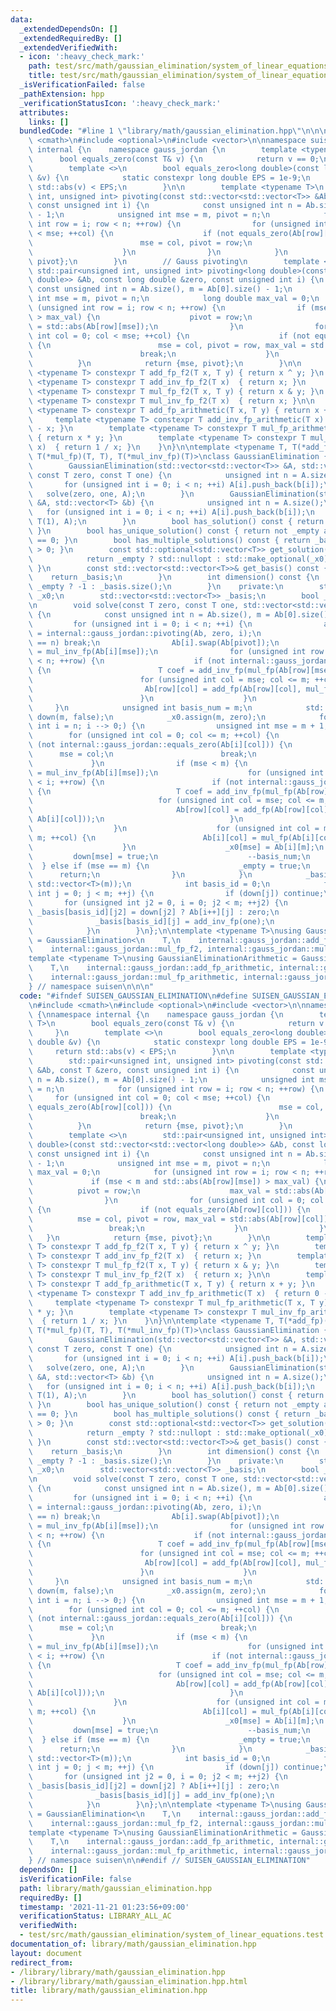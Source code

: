 ```yaml
---
data:
  _extendedDependsOn: []
  _extendedRequiredBy: []
  _extendedVerifiedWith:
  - icon: ':heavy_check_mark:'
    path: test/src/math/gaussian_elimination/system_of_linear_equations.test.cpp
    title: test/src/math/gaussian_elimination/system_of_linear_equations.test.cpp
  _isVerificationFailed: false
  _pathExtension: hpp
  _verificationStatusIcon: ':heavy_check_mark:'
  attributes:
    links: []
  bundledCode: "#line 1 \"library/math/gaussian_elimination.hpp\"\n\n\n\n#include\
    \ <cmath>\n#include <optional>\n#include <vector>\n\nnamespace suisen {\nnamespace\
    \ internal {\n    namespace gauss_jordan {\n        template <typename T>\n  \
    \      bool equals_zero(const T& v) {\n            return v == 0;\n        }\n\
    \        template <>\n        bool equals_zero<long double>(const long double\
    \ &v) {\n            static constexpr long double EPS = 1e-9;\n            return\
    \ std::abs(v) < EPS;\n        }\n\n        template <typename T>\n        std::pair<unsigned\
    \ int, unsigned int> pivoting(const std::vector<std::vector<T>> &Ab, const T &zero,\
    \ const unsigned int i) {\n            const unsigned int n = Ab.size(), m = Ab[0].size()\
    \ - 1;\n            unsigned int mse = m, pivot = n;\n            for (unsigned\
    \ int row = i; row < n; ++row) {\n                for (unsigned int col = 0; col\
    \ < mse; ++col) {\n                    if (not equals_zero(Ab[row][col])) {\n\
    \                        mse = col, pivot = row;\n                        break;\n\
    \                    }\n                }\n            }\n            return {mse,\
    \ pivot};\n        }\n        // Gauss pivoting\n        template <>\n       \
    \ std::pair<unsigned int, unsigned int> pivoting<long double>(const std::vector<std::vector<long\
    \ double>> &Ab, const long double &zero, const unsigned int i) {\n           \
    \ const unsigned int n = Ab.size(), m = Ab[0].size() - 1;\n            unsigned\
    \ int mse = m, pivot = n;\n            long double max_val = 0;\n            for\
    \ (unsigned int row = i; row < n; ++row) {\n                if (mse < m and std::abs(Ab[row][mse])\
    \ > max_val) {\n                    pivot = row;\n                    max_val\
    \ = std::abs(Ab[row][mse]);\n                }\n                for (unsigned\
    \ int col = 0; col < mse; ++col) {\n                    if (not equals_zero(Ab[row][col]))\
    \ {\n                        mse = col, pivot = row, max_val = std::abs(Ab[row][col]);\n\
    \                        break;\n                    }\n                }\n  \
    \          }\n            return {mse, pivot};\n        }\n\n        template\
    \ <typename T> constexpr T add_fp_f2(T x, T y) { return x ^ y; }\n        template\
    \ <typename T> constexpr T add_inv_fp_f2(T x)  { return x; }\n        template\
    \ <typename T> constexpr T mul_fp_f2(T x, T y) { return x & y; }\n        template\
    \ <typename T> constexpr T mul_inv_fp_f2(T x)  { return x; }\n\n        template\
    \ <typename T> constexpr T add_fp_arithmetic(T x, T y) { return x + y; }\n   \
    \     template <typename T> constexpr T add_inv_fp_arithmetic(T x)  { return 0\
    \ - x; }\n        template <typename T> constexpr T mul_fp_arithmetic(T x, T y)\
    \ { return x * y; }\n        template <typename T> constexpr T mul_inv_fp_arithmetic(T\
    \ x)  { return 1 / x; }\n    }\n}\n\ntemplate <typename T, T(*add_fp)(T, T), T(*add_inv_fp)(T),\
    \ T(*mul_fp)(T, T), T(*mul_inv_fp)(T)>\nclass GaussianElimination {\n    public:\n\
    \        GaussianElimination(std::vector<std::vector<T>> &A, std::vector<T> &b,\
    \ const T zero, const T one) {\n            unsigned int n = A.size();\n     \
    \       for (unsigned int i = 0; i < n; ++i) A[i].push_back(b[i]);\n         \
    \   solve(zero, one, A);\n        }\n        GaussianElimination(std::vector<std::vector<T>>\
    \ &A, std::vector<T> &b) {\n            unsigned int n = A.size();\n         \
    \   for (unsigned int i = 0; i < n; ++i) A[i].push_back(b[i]);\n            solve(T(0),\
    \ T(1), A);\n        }\n        bool has_solution() const { return not _empty;\
    \ }\n        bool has_unique_solution() const { return not _empty and _basis.size()\
    \ == 0; }\n        bool has_multiple_solutions() const { return _basis.size()\
    \ > 0; }\n        const std::optional<std::vector<T>> get_solution() const {\n\
    \            return _empty ? std::nullopt : std::make_optional(_x0);\n       \
    \ }\n        const std::vector<std::vector<T>>& get_basis() const {\n        \
    \    return _basis;\n        }\n        int dimension() const {\n            return\
    \ _empty ? -1 : _basis.size();\n        }\n    private:\n        std::vector<T>\
    \ _x0;\n        std::vector<std::vector<T>> _basis;\n        bool _empty = false;\n\
    \n        void solve(const T zero, const T one, std::vector<std::vector<T>> &Ab)\
    \ {\n            const unsigned int n = Ab.size(), m = Ab[0].size() - 1;\n   \
    \         for (unsigned int i = 0; i < n; ++i) {\n                auto [mse, pivot]\
    \ = internal::gauss_jordan::pivoting(Ab, zero, i);\n                if (pivot\
    \ == n) break;\n                Ab[i].swap(Ab[pivot]);\n                T mse_val_inv\
    \ = mul_inv_fp(Ab[i][mse]);\n                for (unsigned int row = i + 1; row\
    \ < n; ++row) {\n                    if (not internal::gauss_jordan::equals_zero(Ab[row][mse]))\
    \ {\n                        T coef = add_inv_fp(mul_fp(Ab[row][mse], mse_val_inv));\n\
    \                        for (unsigned int col = mse; col <= m; ++col) {\n   \
    \                         Ab[row][col] = add_fp(Ab[row][col], mul_fp(coef, Ab[i][col]));\n\
    \                        }\n                    }\n                }\n       \
    \     }\n            unsigned int basis_num = m;\n            std::vector<char>\
    \ down(m, false);\n            _x0.assign(m, zero);\n            for (unsigned\
    \ int i = n; i --> 0;) {\n                unsigned int mse = m + 1;\n        \
    \        for (unsigned int col = 0; col <= m; ++col) {\n                    if\
    \ (not internal::gauss_jordan::equals_zero(Ab[i][col])) {\n                  \
    \      mse = col;\n                        break;\n                    }\n   \
    \             }\n                if (mse < m) {\n                    T mse_val_inv\
    \ = mul_inv_fp(Ab[i][mse]);\n                    for (unsigned int row = 0; row\
    \ < i; ++row) {\n                        if (not internal::gauss_jordan::equals_zero(Ab[row][mse]))\
    \ {\n                            T coef = add_inv_fp(mul_fp(Ab[row][mse], mse_val_inv));\n\
    \                            for (unsigned int col = mse; col <= m; ++col) {\n\
    \                                Ab[row][col] = add_fp(Ab[row][col], mul_fp(coef,\
    \ Ab[i][col]));\n                            }\n                        }\n  \
    \                  }\n                    for (unsigned int col = mse; col <=\
    \ m; ++col) {\n                        Ab[i][col] = mul_fp(Ab[i][col], mse_val_inv);\n\
    \                    }\n                    _x0[mse] = Ab[i][m];\n           \
    \         down[mse] = true;\n                    --basis_num;\n              \
    \  } else if (mse == m) {\n                    _empty = true;\n              \
    \      return;\n                }\n            }\n            _basis.assign(basis_num,\
    \ std::vector<T>(m));\n            int basis_id = 0;\n            for (unsigned\
    \ int j = 0; j < m; ++j) {\n                if (down[j]) continue;\n         \
    \       for (unsigned int j2 = 0, i = 0; j2 < m; ++j2) {\n                   \
    \ _basis[basis_id][j2] = down[j2] ? Ab[i++][j] : zero;\n                }\n  \
    \              _basis[basis_id][j] = add_inv_fp(one);\n                basis_id++;\n\
    \            }\n        }\n};\n\ntemplate <typename T>\nusing GaussianEliminationF2\
    \ = GaussianElimination<\n    T,\n    internal::gauss_jordan::add_fp_f2, internal::gauss_jordan::add_inv_fp_f2,\n\
    \    internal::gauss_jordan::mul_fp_f2, internal::gauss_jordan::mul_inv_fp_f2>;\n\
    template <typename T>\nusing GaussianEliminationArithmetic = GaussianElimination<\n\
    \    T,\n    internal::gauss_jordan::add_fp_arithmetic, internal::gauss_jordan::add_inv_fp_arithmetic,\n\
    \    internal::gauss_jordan::mul_fp_arithmetic, internal::gauss_jordan::mul_inv_fp_arithmetic>;\n\
    } // namespace suisen\n\n\n"
  code: "#ifndef SUISEN_GAUSSIAN_ELIMINATION\n#define SUISEN_GAUSSIAN_ELIMINATION\n\
    \n#include <cmath>\n#include <optional>\n#include <vector>\n\nnamespace suisen\
    \ {\nnamespace internal {\n    namespace gauss_jordan {\n        template <typename\
    \ T>\n        bool equals_zero(const T& v) {\n            return v == 0;\n   \
    \     }\n        template <>\n        bool equals_zero<long double>(const long\
    \ double &v) {\n            static constexpr long double EPS = 1e-9;\n       \
    \     return std::abs(v) < EPS;\n        }\n\n        template <typename T>\n\
    \        std::pair<unsigned int, unsigned int> pivoting(const std::vector<std::vector<T>>\
    \ &Ab, const T &zero, const unsigned int i) {\n            const unsigned int\
    \ n = Ab.size(), m = Ab[0].size() - 1;\n            unsigned int mse = m, pivot\
    \ = n;\n            for (unsigned int row = i; row < n; ++row) {\n           \
    \     for (unsigned int col = 0; col < mse; ++col) {\n                    if (not\
    \ equals_zero(Ab[row][col])) {\n                        mse = col, pivot = row;\n\
    \                        break;\n                    }\n                }\n  \
    \          }\n            return {mse, pivot};\n        }\n        // Gauss pivoting\n\
    \        template <>\n        std::pair<unsigned int, unsigned int> pivoting<long\
    \ double>(const std::vector<std::vector<long double>> &Ab, const long double &zero,\
    \ const unsigned int i) {\n            const unsigned int n = Ab.size(), m = Ab[0].size()\
    \ - 1;\n            unsigned int mse = m, pivot = n;\n            long double\
    \ max_val = 0;\n            for (unsigned int row = i; row < n; ++row) {\n   \
    \             if (mse < m and std::abs(Ab[row][mse]) > max_val) {\n          \
    \          pivot = row;\n                    max_val = std::abs(Ab[row][mse]);\n\
    \                }\n                for (unsigned int col = 0; col < mse; ++col)\
    \ {\n                    if (not equals_zero(Ab[row][col])) {\n              \
    \          mse = col, pivot = row, max_val = std::abs(Ab[row][col]);\n       \
    \                 break;\n                    }\n                }\n         \
    \   }\n            return {mse, pivot};\n        }\n\n        template <typename\
    \ T> constexpr T add_fp_f2(T x, T y) { return x ^ y; }\n        template <typename\
    \ T> constexpr T add_inv_fp_f2(T x)  { return x; }\n        template <typename\
    \ T> constexpr T mul_fp_f2(T x, T y) { return x & y; }\n        template <typename\
    \ T> constexpr T mul_inv_fp_f2(T x)  { return x; }\n\n        template <typename\
    \ T> constexpr T add_fp_arithmetic(T x, T y) { return x + y; }\n        template\
    \ <typename T> constexpr T add_inv_fp_arithmetic(T x)  { return 0 - x; }\n   \
    \     template <typename T> constexpr T mul_fp_arithmetic(T x, T y) { return x\
    \ * y; }\n        template <typename T> constexpr T mul_inv_fp_arithmetic(T x)\
    \  { return 1 / x; }\n    }\n}\n\ntemplate <typename T, T(*add_fp)(T, T), T(*add_inv_fp)(T),\
    \ T(*mul_fp)(T, T), T(*mul_inv_fp)(T)>\nclass GaussianElimination {\n    public:\n\
    \        GaussianElimination(std::vector<std::vector<T>> &A, std::vector<T> &b,\
    \ const T zero, const T one) {\n            unsigned int n = A.size();\n     \
    \       for (unsigned int i = 0; i < n; ++i) A[i].push_back(b[i]);\n         \
    \   solve(zero, one, A);\n        }\n        GaussianElimination(std::vector<std::vector<T>>\
    \ &A, std::vector<T> &b) {\n            unsigned int n = A.size();\n         \
    \   for (unsigned int i = 0; i < n; ++i) A[i].push_back(b[i]);\n            solve(T(0),\
    \ T(1), A);\n        }\n        bool has_solution() const { return not _empty;\
    \ }\n        bool has_unique_solution() const { return not _empty and _basis.size()\
    \ == 0; }\n        bool has_multiple_solutions() const { return _basis.size()\
    \ > 0; }\n        const std::optional<std::vector<T>> get_solution() const {\n\
    \            return _empty ? std::nullopt : std::make_optional(_x0);\n       \
    \ }\n        const std::vector<std::vector<T>>& get_basis() const {\n        \
    \    return _basis;\n        }\n        int dimension() const {\n            return\
    \ _empty ? -1 : _basis.size();\n        }\n    private:\n        std::vector<T>\
    \ _x0;\n        std::vector<std::vector<T>> _basis;\n        bool _empty = false;\n\
    \n        void solve(const T zero, const T one, std::vector<std::vector<T>> &Ab)\
    \ {\n            const unsigned int n = Ab.size(), m = Ab[0].size() - 1;\n   \
    \         for (unsigned int i = 0; i < n; ++i) {\n                auto [mse, pivot]\
    \ = internal::gauss_jordan::pivoting(Ab, zero, i);\n                if (pivot\
    \ == n) break;\n                Ab[i].swap(Ab[pivot]);\n                T mse_val_inv\
    \ = mul_inv_fp(Ab[i][mse]);\n                for (unsigned int row = i + 1; row\
    \ < n; ++row) {\n                    if (not internal::gauss_jordan::equals_zero(Ab[row][mse]))\
    \ {\n                        T coef = add_inv_fp(mul_fp(Ab[row][mse], mse_val_inv));\n\
    \                        for (unsigned int col = mse; col <= m; ++col) {\n   \
    \                         Ab[row][col] = add_fp(Ab[row][col], mul_fp(coef, Ab[i][col]));\n\
    \                        }\n                    }\n                }\n       \
    \     }\n            unsigned int basis_num = m;\n            std::vector<char>\
    \ down(m, false);\n            _x0.assign(m, zero);\n            for (unsigned\
    \ int i = n; i --> 0;) {\n                unsigned int mse = m + 1;\n        \
    \        for (unsigned int col = 0; col <= m; ++col) {\n                    if\
    \ (not internal::gauss_jordan::equals_zero(Ab[i][col])) {\n                  \
    \      mse = col;\n                        break;\n                    }\n   \
    \             }\n                if (mse < m) {\n                    T mse_val_inv\
    \ = mul_inv_fp(Ab[i][mse]);\n                    for (unsigned int row = 0; row\
    \ < i; ++row) {\n                        if (not internal::gauss_jordan::equals_zero(Ab[row][mse]))\
    \ {\n                            T coef = add_inv_fp(mul_fp(Ab[row][mse], mse_val_inv));\n\
    \                            for (unsigned int col = mse; col <= m; ++col) {\n\
    \                                Ab[row][col] = add_fp(Ab[row][col], mul_fp(coef,\
    \ Ab[i][col]));\n                            }\n                        }\n  \
    \                  }\n                    for (unsigned int col = mse; col <=\
    \ m; ++col) {\n                        Ab[i][col] = mul_fp(Ab[i][col], mse_val_inv);\n\
    \                    }\n                    _x0[mse] = Ab[i][m];\n           \
    \         down[mse] = true;\n                    --basis_num;\n              \
    \  } else if (mse == m) {\n                    _empty = true;\n              \
    \      return;\n                }\n            }\n            _basis.assign(basis_num,\
    \ std::vector<T>(m));\n            int basis_id = 0;\n            for (unsigned\
    \ int j = 0; j < m; ++j) {\n                if (down[j]) continue;\n         \
    \       for (unsigned int j2 = 0, i = 0; j2 < m; ++j2) {\n                   \
    \ _basis[basis_id][j2] = down[j2] ? Ab[i++][j] : zero;\n                }\n  \
    \              _basis[basis_id][j] = add_inv_fp(one);\n                basis_id++;\n\
    \            }\n        }\n};\n\ntemplate <typename T>\nusing GaussianEliminationF2\
    \ = GaussianElimination<\n    T,\n    internal::gauss_jordan::add_fp_f2, internal::gauss_jordan::add_inv_fp_f2,\n\
    \    internal::gauss_jordan::mul_fp_f2, internal::gauss_jordan::mul_inv_fp_f2>;\n\
    template <typename T>\nusing GaussianEliminationArithmetic = GaussianElimination<\n\
    \    T,\n    internal::gauss_jordan::add_fp_arithmetic, internal::gauss_jordan::add_inv_fp_arithmetic,\n\
    \    internal::gauss_jordan::mul_fp_arithmetic, internal::gauss_jordan::mul_inv_fp_arithmetic>;\n\
    } // namespace suisen\n\n#endif // SUISEN_GAUSSIAN_ELIMINATION"
  dependsOn: []
  isVerificationFile: false
  path: library/math/gaussian_elimination.hpp
  requiredBy: []
  timestamp: '2021-11-21 01:23:56+09:00'
  verificationStatus: LIBRARY_ALL_AC
  verifiedWith:
  - test/src/math/gaussian_elimination/system_of_linear_equations.test.cpp
documentation_of: library/math/gaussian_elimination.hpp
layout: document
redirect_from:
- /library/library/math/gaussian_elimination.hpp
- /library/library/math/gaussian_elimination.hpp.html
title: library/math/gaussian_elimination.hpp
---
```

